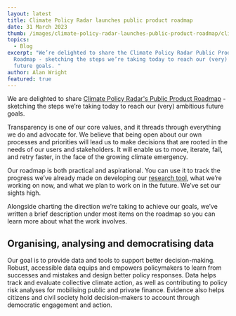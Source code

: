 ```yaml
---
layout: latest
title: Climate Policy Radar launches public product roadmap
date: 31 March 2023
thumb: /images/climate-policy-radar-launches-public-product-roadmap/climate-policy-radar-public-product-roadmap.jpg
topics:
  - Blog
excerpt: "We’re delighted to share the Climate Policy Radar Public Product
  Roadmap - sketching the steps we’re taking today to reach our (very) ambitious
  future goals. "
author: Alan Wright
featured: true
---
```

We are delighted to share [Climate Policy Radar's Public Product Roadmap](https://climatepolicyradar.notion.site/8071896b79f540e3b975ff564791ed4a?v=bf5633ead154432ba5dfea6fc435edad) - sketching the steps we’re taking today to reach our (very) ambitious future goals. 

Transparency is one of our core values, and it threads through everything we do and advocate for. We believe that being open about our own processes and priorities will lead us to make decisions that are rooted in the needs of our users and stakeholders. It will enable us to move, iterate, fail, and retry faster, in the face of the growing climate emergency.

Our roadmap is both practical and aspirational. You can use it to track the progress we’ve already made on developing our [research tool](https://app.climatepolicyradar.org/), what we’re working on now, and what we plan to work on in the future. We’ve set our sights high.

Alongside charting the direction we’re taking to achieve our goals, we’ve written a brief description under most items on the roadmap so you can learn more about what the work involves. 

## Organising, analysing and democratising data

Our goal is to provide data and tools to support better decision-making. Robust, accessible data equips and empowers policymakers to learn from successes and mistakes and design better policy responses. Data helps track and evaluate collective climate action, as well as contributing to policy risk analyses for mobilising public and private finance. Evidence also helps citizens and civil society hold decision-makers to account through democratic engagement and action.

Our work is centred around three strategic pillars that aim to address these systemic challenges: organise, analyse and democratise data. The items on [our roadmap](https://www.notion.so/climatepolicyradar/8071896b79f540e3b975ff564791ed4a?v=bf5633ead154432ba5dfea6fc435edad&pvs=4) are segmented into our broad areas of work against these goals - traversing from left to right on the map will guide you through what we’ve built all the way to what we’re dreaming about. Below we’ve mapped out our broad plans across these pillars.

### 1: Bringing in more datasets and documents (on roadmap as “New Data”)

We build data pipelines that ingest and translate documents, bringing them onto a single platform to make them easily discoverable and comparable. 

On our immediate horizon (this year) is widening our data offering by bringing in a range of other datasets. This includes documents from the UNFCCC (for example, NDCs and documents submitted under the first Global Stocktake); climate litigation documents from our partners at the Sabin Center; disaster risk reduction policies (with UNDRR’s Preventionweb); policies about nature-based solutions (with Open Earth Foundation and Arboretica), and more. Beyond that, we’re dreaming of collating state- and city-level documents, and expanding beyond climate to other closely intertwined domains like biodiversity and health. 

### 2: Using AI to derive insights from documents (on roadmap as “Data Science and AI”)

Law and policy documents are often long, and dense with data and insight. Because of this, they can be inaccessible and opaque. So as well as making documents accessible, we work to make them useful for policy tracking, evaluation and analysis by extracting structure, meaning and insights from them. To do this we’re applying machine learning and [natural language processing](https://climatepolicyradar.org/latest/building-natural-language-search-for-climate-change-laws-and-policies) to identify key concepts in the text - for example, the technologies a policy is seeking to accelerate or phase out, the emission reduction targets a country has committed to, or the policy instruments it employs. 

These concepts are the foundation on which we’re building a [knowledge graph](https://blog.google/products/search/introducing-knowledge-graph-things-not/), which will string together the concepts identified, and represent a network of connections and relationships between entities, like extreme weather events and adaptation measures aimed to address those. This opens up the ability to explore policy data in detail, and eventually, extend and connect it to other datasets - like budgets allocated, emissions, deforestations metrics and more - to start answering the big question of - what impact do these policies have?

We are also building research tools to interrogate the data, including exploring how we can leverage large language models such BERT and OpenAI's ChatGPT and [GPT-4](https://twitter.com/NachmanyMichal/status/1635912421024972801) as virtual research assistants. This includes summarising and comparing text, or generating content maps of documents, as well as data visualisations, time series creation and more. 

### 3: Enhancing our user interface ("User Interface")

Our [research tool](https://app.climatepolicyradar.org/) includes [country profiles](https://app.climatepolicyradar.org/geographies/india), [semantic search](https://climatepolicyradar.org/latest/building-natural-language-search-for-climate-change-laws-and-policies) that saves time by recognising and looking for similar phrases to your search term, and a highlighting tool that shows you where your search term or related words appear in the text of documents - no ‘CTRL+F’ needed. 

We have many more things in the pipeline to help people get more out of our data. We will make key concepts identified by our data scientists easy to find in a document (eg. ‘show me all the renewable technologies in this document’). Documents from all languages will be automatically translated to English, and longer-term the entire user interface will be made available in other languages too (probably starting with French and Spanish). 

We will find new ways to allow users to visualise and explore our data, and make structured data available via APIs for others to use. We are thinking of personalised features like saved searches and email alerts. 

The creation of our law and policy knowledge graph will enable new interfaces for exploring policy insights, and will combine with our experiments with large language models (like ChatGPT) for guiding our users to the information they need. 

## This roadmap is…

**What we are working on now, and what comes next:** We’ve divided this into a few rough time blocks (Live, Building, Designing, Planning, Dreaming) to signal when we anticipate working on each task.

**Focussed on data and product changes that are user-facing:** We don’t include all the under-the-hood functionality for internal users like developers or internal admin systems (for example, policy analysts who add and edit data). 

**A living document:** You can visit the link at any time to view the latest version. We’ll also share how our roadmap is progressing and evolving through blog posts and newsletters - [sign up to receive our newsletter](https://3566c5a7.sibforms.com/serve/MUIEAPkXK4liqQjleE87527EfcD9gDzY26dQhnJOxNeXZK_TvEAjl_Qu7rrkysJS2ODrj1LioiH24HTGbul2vS1sAxYCPHtu7PgnhZrAE9yCfaFrJ7vzmvBc3u87cs_pkC_99nQ2AqBONHtLwErrV7mcVga2qNlO1xetSeqVVWYsrVPRjg6Rc978eQEMasGQc4PFgIfMFza8TJEv). If you’re keen to know more about what we have already done, follow [Climate Policy Radar’s Changelog](https://climatepolicyradar.notion.site/Climate-Policy-Radar-s-Public-Changelog-1f028d2141e946adaebb8a420f50029c) that details our latest product developments. 

## This roadmap is not…

**Exhaustive:** We’re coming up with new ideas all the time, so check back in regularly to see our latest ideas and plans. 

**Set in stone in terms of content or timeline:** There is increasing uncertainty as we traverse the roadmap. This is because as we continue to learn and grow, we’ll generate new ideas, respond to feedback, push the boundaries for what’s possible - and also, no doubt, bump against unforeseen challenges and hurdles.   

## Tell us your thoughts

We’d love to hear feedback both on what our users and stakeholders need - and on how we might go about meeting those needs, from a technological perspective. If you want to share your ideas, wish lists (and dreams!), or any other feedback on this roadmap please [get in touch](https://climatepolicyradar.org/contact). We’d especially be grateful if you’d be happy to [participate in a short user interview](https://calendly.com/alan-climate-policy-radar/feedback-conversation) with our product manager.